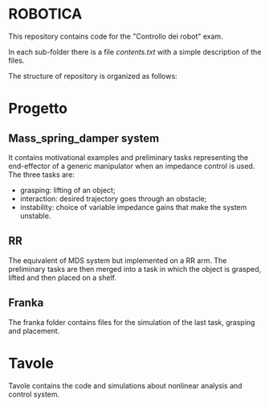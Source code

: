 # ROBOTICA
This repository contains code for the "Controllo dei robot" exam. 

In each sub-folder there is a file _contents.txt_ with a simple description of the files. 

The structure of repository is organized as follows:

# Progetto
## Mass_spring_damper system
It contains motivational examples and preliminary tasks representing the end-effector of a generic manipulator when an impedance control is used.
The three tasks are:
* grasping: lifting of an object;
* interaction: desired trajectory goes through an obstacle;
* instability: choice of variable impedance gains that make the system unstable.

## RR
The equivalent of MDS system but implemented on a RR arm.
The preliminary tasks are then merged into a task in which the object is grasped, lifted and then placed on a shelf. 

## Franka
The franka folder contains files for the simulation of the last task, grasping and placement.

# Tavole
Tavole contains the code and simulations about nonlinear analysis and control system.


